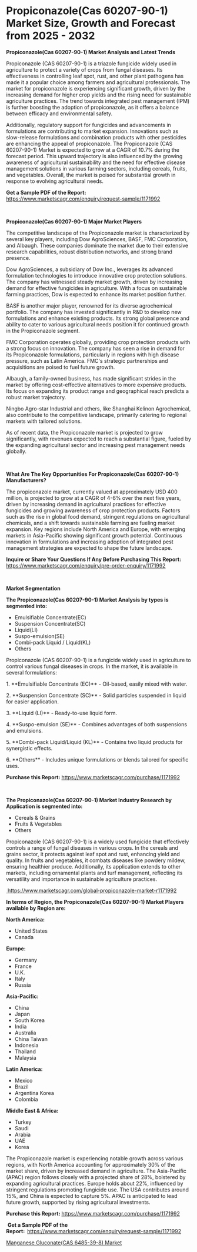 <p><h1>Propiconazole(Cas 60207-90-1) Market Size, Growth and Forecast from 2025 - 2032</h1></p><p><strong>Propiconazole(Cas 60207-90-1) Market Analysis and Latest Trends</strong></p>
<p><p>Propiconazole (CAS 60207-90-1) is a triazole fungicide widely used in agriculture to protect a variety of crops from fungal diseases. Its effectiveness in controlling leaf spot, rust, and other plant pathogens has made it a popular choice among farmers and agricultural professionals. The market for propiconazole is experiencing significant growth, driven by the increasing demand for higher crop yields and the rising need for sustainable agriculture practices. The trend towards integrated pest management (IPM) is further boosting the adoption of propiconazole, as it offers a balance between efficacy and environmental safety.</p><p>Additionally, regulatory support for fungicides and advancements in formulations are contributing to market expansion. Innovations such as slow-release formulations and combination products with other pesticides are enhancing the appeal of propiconazole. The Propiconazole (CAS 60207-90-1) Market is expected to grow at a CAGR of 10.7% during the forecast period. This upward trajectory is also influenced by the growing awareness of agricultural sustainability and the need for effective disease management solutions in various farming sectors, including cereals, fruits, and vegetables. Overall, the market is poised for substantial growth in response to evolving agricultural needs.</p></p>
<p><strong>Get a Sample PDF of the Report:&nbsp;</strong> <a href="https://www.marketscagr.com/enquiry/request-sample/1171992?utm_campaign=3292&utm_medium=2&utm_source=Github&utm_content=ia&utm_term=03042025&utm_id=propiconazolecas-60207-90-1">https://www.marketscagr.com/enquiry/request-sample/1171992</a></p>
<p>&nbsp;</p>
<p><strong>Propiconazole(Cas 60207-90-1) Major Market Players</strong></p>
<p><p>The competitive landscape of the Propiconazole market is characterized by several key players, including Dow AgroSciences, BASF, FMC Corporation, and Albaugh. These companies dominate the market due to their extensive research capabilities, robust distribution networks, and strong brand presence.</p><p>Dow AgroSciences, a subsidiary of Dow Inc., leverages its advanced formulation technologies to introduce innovative crop protection solutions. The company has witnessed steady market growth, driven by increasing demand for effective fungicides in agriculture. With a focus on sustainable farming practices, Dow is expected to enhance its market position further.</p><p>BASF is another major player, renowned for its diverse agrochemical portfolio. The company has invested significantly in R&D to develop new formulations and enhance existing products. Its strong global presence and ability to cater to various agricultural needs position it for continued growth in the Propiconazole segment.</p><p>FMC Corporation operates globally, providing crop protection products with a strong focus on innovation. The company has seen a rise in demand for its Propiconazole formulations, particularly in regions with high disease pressure, such as Latin America. FMC's strategic partnerships and acquisitions are poised to fuel future growth.</p><p>Albaugh, a family-owned business, has made significant strides in the market by offering cost-effective alternatives to more expensive products. Its focus on expanding its product range and geographical reach predicts a robust market trajectory.</p><p>Ningbo Agro-star Industrial and others, like Shanghai Kelinon Agrochemical, also contribute to the competitive landscape, primarily catering to regional markets with tailored solutions.</p><p>As of recent data, the Propiconazole market is projected to grow significantly, with revenues expected to reach a substantial figure, fueled by the expanding agricultural sector and increasing pest management needs globally.</p></p>
<p>&nbsp;</p>
<p><strong>What Are The Key Opportunities For Propiconazole(Cas 60207-90-1) Manufacturers?</strong></p>
<p><p>The propiconazole market, currently valued at approximately USD 400 million, is projected to grow at a CAGR of 4-6% over the next five years, driven by increasing demand in agricultural practices for effective fungicides and growing awareness of crop protection products. Factors such as the rise in global food demand, stringent regulations on agricultural chemicals, and a shift towards sustainable farming are fueling market expansion. Key regions include North America and Europe, with emerging markets in Asia-Pacific showing significant growth potential. Continuous innovation in formulations and increasing adoption of integrated pest management strategies are expected to shape the future landscape.</p></p>
<p><strong>Inquire or Share Your Questions If Any Before Purchasing This Report:</strong> <a href="https://www.marketscagr.com/enquiry/pre-order-enquiry/1171992?utm_campaign=3292&utm_medium=2&utm_source=Github&utm_content=ia&utm_term=03042025&utm_id=propiconazolecas-60207-90-1">https://www.marketscagr.com/enquiry/pre-order-enquiry/1171992</a></p>
<p>&nbsp;</p>
<p><strong>Market Segmentation</strong></p>
<p><strong>The Propiconazole(Cas 60207-90-1) Market Analysis by types is segmented into:</strong></p>
<p><ul><li>Emulsifiable Concentrate(EC)</li><li>Suspension Concentrate(SC)</li><li>Liquid(LI)</li><li>Suspo-emulsion(SE)</li><li>Combi-pack Liquid / Liquid(KL)</li><li>Others</li></ul></p>
<p><p>Propiconazole (CAS 60207-90-1) is a fungicide widely used in agriculture to control various fungal diseases in crops. In the market, it is available in several formulations: </p><p>1. **Emulsifiable Concentrate (EC)** - Oil-based, easily mixed with water.</p><p>2. **Suspension Concentrate (SC)** - Solid particles suspended in liquid for easier application.</p><p>3. **Liquid (LI)** - Ready-to-use liquid form.</p><p>4. **Suspo-emulsion (SE)** - Combines advantages of both suspensions and emulsions.</p><p>5. **Combi-pack Liquid/Liquid (KL)** - Contains two liquid products for synergistic effects.</p><p>6. **Others** - Includes unique formulations or blends tailored for specific uses.</p></p>
<p><strong>Purchase this Report:&nbsp;</strong><a href="https://www.marketscagr.com/purchase/1171992?utm_campaign=3292&utm_medium=2&utm_source=Github&utm_content=ia&utm_term=03042025&utm_id=propiconazolecas-60207-90-1">https://www.marketscagr.com/purchase/1171992</a></p>
<p>&nbsp;</p>
<p><strong>The Propiconazole(Cas 60207-90-1) Market Industry Research by Application is segmented into:</strong></p>
<p><ul><li>Cereals & Grains</li><li>Fruits & Vegetables</li><li>Others</li></ul></p>
<p><p>Propiconazole (CAS 60207-90-1) is a widely used fungicide that effectively controls a range of fungal diseases in various crops. In the cereals and grains sector, it protects against leaf spot and rust, enhancing yield and quality. In fruits and vegetables, it combats diseases like powdery mildew, ensuring healthier produce. Additionally, its application extends to other markets, including ornamental plants and turf management, reflecting its versatility and importance in sustainable agriculture practices.</p></p>
<p><a href="https://www.marketscagr.com/global-propiconazole-market-r1171992?utm_campaign=3292&utm_medium=2&utm_source=Github&utm_content=ia&utm_term=03042025&utm_id=propiconazolecas-60207-90-1">&nbsp;https://www.marketscagr.com/global-propiconazole-market-r1171992</a></p>
<p><strong>In terms of Region, the Propiconazole(Cas 60207-90-1) Market Players available by Region are:</strong></p>
<p>
    <p> <strong> North America: </strong>
        <ul>
            <li>United States</li>
            <li>Canada</li>
        </ul>
        </p> 
    <p> <strong> Europe: </strong>
        <ul>
            <li>Germany</li>
            <li>France</li>
            <li>U.K.</li>
            <li>Italy</li>
            <li>Russia</li>
        </ul>
        </p> 
    <p> <strong> Asia-Pacific: </strong>
        <ul>
            <li>China</li>
            <li>Japan</li>
            <li>South Korea</li>
            <li>India</li>
            <li>Australia</li>
            <li>China Taiwan</li>
            <li>Indonesia</li>
            <li>Thailand</li>
            <li>Malaysia</li>
        </ul>
        </p> 
    <p> <strong> Latin America: </strong>
        <ul>
            <li>Mexico</li>
            <li>Brazil</li>
            <li>Argentina Korea</li>
            <li>Colombia</li>
        </ul>
        </p> 
    <p> <strong> Middle East & Africa: </strong>
        <ul>
            <li>Turkey</li>
            <li>Saudi</li>
            <li>Arabia</li>
            <li>UAE</li>
            <li>Korea</li>
        </ul>
    </p>
    </p>
<p><p>The Propiconazole market is experiencing notable growth across various regions, with North America accounting for approximately 30% of the market share, driven by increased demand in agriculture. The Asia-Pacific (APAC) region follows closely with a projected share of 28%, bolstered by expanding agricultural practices. Europe holds about 22%, influenced by stringent regulations promoting fungicide use. The USA contributes around 15%, and China is expected to capture 5%. APAC is anticipated to lead future growth, supported by rising agricultural investments.</p></p>
<p><strong>Purchase this Report: </strong><a href="https://www.marketscagr.com/purchase/1171992?utm_campaign=3292&utm_medium=2&utm_source=Github&utm_content=ia&utm_term=03042025&utm_id=propiconazolecas-60207-90-1">https://www.marketscagr.com/purchase/1171992</a></p>
<p>&nbsp;<strong>Get a Sample PDF of the Report:&nbsp;&nbsp;</strong><a href="https://www.marketscagr.com/enquiry/request-sample/1171992?utm_campaign=3292&utm_medium=2&utm_source=Github&utm_content=ia&utm_term=03042025&utm_id=propiconazolecas-60207-90-1">https://www.marketscagr.com/enquiry/request-sample/1171992</a></p>
<p><strong></strong></p>
<p><p><a href="https://github.com/stickkinkel/Market-Research-Report-List-1/blob/main/manganese-gluconatecas-6485-39-8-market.md?utm_campaign=3292&utm_medium=2&utm_source=Github&utm_content=ia&utm_term=03042025&utm_id=propiconazolecas-60207-90-1">Manganese Gluconate(CAS 6485-39-8) Market</a></p></p>